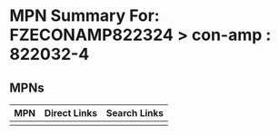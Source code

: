 



# MPN Summary For: FZECONAMP822324 > con-amp : 822032-4

## MPNs
  

|MPN|Direct Links|Search Links|
| :--- | :--- | :--- |
||||
